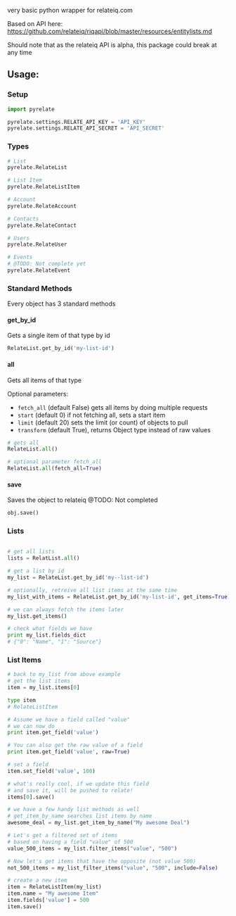very basic python wrapper for relateiq.com

Based on API here: https://github.com/relateiq/riqapi/blob/master/resources/entitylists.md

Should note that as the relateiq API is alpha, this package could break at any time

## Usage:

### Setup
```python
import pyrelate

pyrelate.settings.RELATE_API_KEY = 'API_KEY'
pyrelate.settings.RELATE_API_SECRET = 'API_SECRET'
```

### Types
```python
# List
pyrelate.RelateList

# List Item
pyrelate.RelateListItem

# Account
pyrelate.RelateAccount

# Contacts
pyrelate.RelateContact

# Users
pyrelate.RelateUser

# Events
# @TODO: Not complete yet
pyrelate.RelateEvent
```

### Standard Methods

Every object has 3 standard methods

#### get_by_id

Gets a single item of that type by id

```python
RelateList.get_by_id('my-list-id')
```

#### all

Gets all items of that type

Optional parameters:
- `fetch_all` (default False) gets all items by doing multiple requests
- `start` (default 0) if not fetching all, sets a start item
- `limit` (default 20) sets the limit (or count) of objects to pull
- `transform` (default True), returns Object type instead of raw values

```python
# gets all
RelateList.all()

# optional parameter fetch_all
RelateList.all(fetch_all=True)
```

#### save

Saves the object to relateiq
@TODO: Not completed

```python
obj.save()
```


### Lists
```python

# get all lists
lists = RelatList.all()

# get a list by id
my_list = RelateList.get_by_id('my--list-id')

# optionally, retreive all list items at the same time
my_list_with_items = RelateList.get_by_id('my-list-id', get_items=True)

# we can always fetch the items later
my_list.get_items()

# check what fields we have
print my_list.fields_dict
# {"0": "Name", "1": "Source"}
```

### List Items
```python
# back to my_list from above example
# get the list items
item = my_list.items[0]

type item
# RelateListItem

# Assume we have a field called "value"
# we can now do
print item.get_field('value')

# You can also get the raw value of a field
print item.get_field('value', raw=True)

# set a field
item.set_field('value', 100)

# what's really cool, if we update this field
# and save it, will be pushed to relate!
items[0].save()

# we have a few handy list methods as well
# get_item_by_name searches list items by name 
awesome_deal = my_list.get_item_by_name("My awesome Deal")

# Let's get a filtered set of items
# based on having a field "value" of 500
value_500_items = my_list.filter_items("value", "500")

# Now let's get items that have the opposite (not value 500)
not_500_items = my_list_filter_items("value", "500", include=False)

# create a new item
item = RelateListItem(my_list)
item.name = "My awesome Item"
item.fields['value'] = 500
item.save()
```

